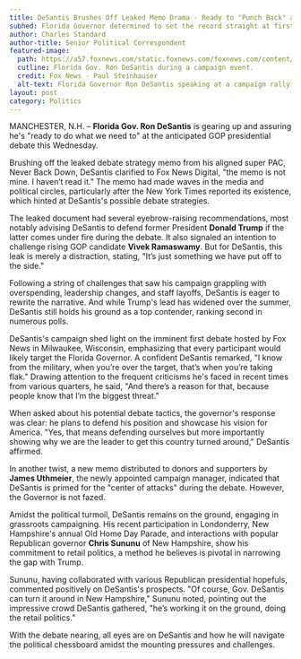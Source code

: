 ```yaml
---
title: DeSantis Brushes Off Leaked Memo Drama - Ready to "Punch Back" at GOP Showdown
subhed: Florida Governor determined to set the record straight at first Republican presidential nomination debate
author: Charles Standard
author-title: Senior Political Correspondent
featured-image: 
  path: https://a57.foxnews.com/static.foxnews.com/foxnews.com/content/uploads/2023/08/640/320/Ron-DeSantis-Manchester-NH-August-19-2023.jpg?ve=1&tl=1
  cutline: Florida Gov. Ron DeSantis during a campaign event.
  credit: Fox News - Paul Steinhauser
  alt-text: Florida Governor Ron DeSantis speaking at a campaign rally.
layout: post
category: Politics
---
```


MANCHESTER, N.H. – **Florida Gov. Ron DeSantis** is gearing up and assuring he's "ready to do what we need to" at the anticipated GOP presidential debate this Wednesday.

Brushing off the leaked debate strategy memo from his aligned super PAC, Never Back Down, DeSantis clarified to Fox News Digital, "the memo is not mine. I haven’t read it." The memo had made waves in the media and political circles, particularly after the New York Times reported its existence, which hinted at DeSantis's possible debate strategies.

The leaked document had several eyebrow-raising recommendations, most notably advising DeSantis to defend former President **Donald Trump** if the latter comes under fire during the debate. It also signaled an intention to challenge rising GOP candidate **Vivek Ramaswamy**. But for DeSantis, this leak is merely a distraction, stating, "It’s just something we have put off to the side."

Following a string of challenges that saw his campaign grappling with overspending, leadership changes, and staff layoffs, DeSantis is eager to rewrite the narrative. And while Trump's lead has widened over the summer, DeSantis still holds his ground as a top contender, ranking second in numerous polls.

DeSantis's campaign shed light on the imminent first debate hosted by Fox News in Milwaukee, Wisconsin, emphasizing that every participant would likely target the Florida Governor. A confident DeSantis remarked, "I know from the military, when you’re over the target, that’s when you’re taking flak." Drawing attention to the frequent criticisms he's faced in recent times from various quarters, he said, "And there’s a reason for that, because people know that I’m the biggest threat."

When asked about his potential debate tactics, the governor's response was clear: he plans to defend his position and showcase his vision for America. "Yes, that means defending ourselves but more importantly showing why we are the leader to get this country turned around," DeSantis affirmed.

In another twist, a new memo distributed to donors and supporters by **James Uthmeier**, the newly appointed campaign manager, indicated that DeSantis is primed for the "center of attacks" during the debate. However, the Governor is not fazed.

Amidst the political turmoil, DeSantis remains on the ground, engaging in grassroots campaigning. His recent participation in Londonderry, New Hampshire's annual Old Home Day Parade, and interactions with popular Republican governor **Chris Sununu** of New Hampshire, show his commitment to retail politics, a method he believes is pivotal in narrowing the gap with Trump.

Sununu, having collaborated with various Republican presidential hopefuls, commented positively on DeSantis's prospects. "Of course, Gov. DeSantis can turn it around in New Hampshire," Sununu noted, pointing out the impressive crowd DeSantis gathered, "he’s working it on the ground, doing the retail politics."

With the debate nearing, all eyes are on DeSantis and how he will navigate the political chessboard amidst the mounting pressures and challenges. 
